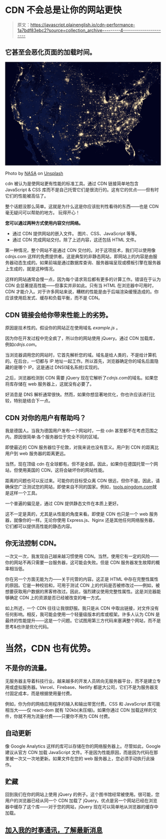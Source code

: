 # CDN 不会总是让你的网站更快

> 原文：<https://javascript.plainenglish.io/cdn-performance-1a7bdf83ebc2?source=collection_archive---------4----------------------->

## 它甚至会恶化页面的加载时间。

![](img/1834e0e8559f2ec8b7a3363af2946061.png)

Photo by [NASA](https://unsplash.com/@nasa?utm_source=medium&utm_medium=referral) on [Unsplash](https://unsplash.com?utm_source=medium&utm_medium=referral)

cdn 被认为是使网站更有性能的标准工具。通过 CDN 链接简单地包含 JavaScript & CSS 库而不是自己托管它们是很流行的。这有它的优点——但有时它们的性能被高估了。

整个话题没那么简单。这就是为什么这是你应该批判性看待的东西——也是 CDN 毫无疑问可以帮助的地方。
玩得开心！

**您可以通过两种方式使用内容交付网络。**

*   通过 CDN 提供网站的嵌入文件。
    图片、CSS、JavaScript 等等。
*   通过 CDN 完成网站交付。除了上述内容，这还包括 HTML 文件。

第一种情况，整个网站不是通过 CDN 交付的。对于这项技术，我们可以使用像 cdnjs.com 这样的免费提供者。这是典型的非静态网站，即网站上的内容是由服务器动态生成的。如果前端是通过数据库查询、服务器端呈现或模板引擎在服务器上生成的，就是这种情况。

这样的网站通常会慢一点，因为每个请求背后都有更多的计算工作。错误在于认为 CDN 会显著提高性能——但事实并非如此。只有当 HTML 在浏览器中可用时，CDN 才能介入。对于许多网站来说，糟糕的性能是由于后端渲染缓慢造成的。你应该使用启发式、缓存和负载平衡，而不是 CDN。

## CDN 链接会给你带来性能上的劣势。

原因是技术性的。假设你的网站正在使用域名 *example.js* 。

因为你在开发过程中完全疯了，所以你的网站使用 jQuery。通过 CDN 加载库，例如*cdnjs.com*。

当浏览器调用您的网站时，它首先解析您的域。域名是给人类的，不是给计算机的。在后台，一切都与 IP 地址一起工作。所以首先，浏览器确定你的域名后面隐藏的是哪个 IP。这是通过 DNS(域名系统)实现的。

之后，浏览器检测到 CDN 需要 jQuery 现在它解析了*cdnjs.com*的域名。如果您将库存储在 web 服务器上，这就没有必要了。

好消息是 DNS 解析通常很快。然而，如果你想显著地优化，你也许应该进行比较，特别是结合下一点。

## CDN 对你的用户有帮助吗？

我是德国人。当我为德国用户发布一个网站时，一些 cdn 甚至都不在考虑范围之内。原因很简单:各个服务器位于完全不同的区域。

即使最近的 CDN 服务器位于伦敦，对我来说也没有意义。用户到 CDN 的距离比用户到 web 服务器的距离更远。

当然，现在顶级 cdn 在全球都有。但不是全部。因此，如果你在德国托管一个网站，但使用美国的 CDN，这将会破坏你的网站性能。

距离的问题也可以反过来。可能你的目标受众离 CDN 很远，但你不是。因此，请确保您广泛测试您的网站，即使来自不同的国家。例如，[tools.pingdom.com](https://tools.pingdom.com/)就是这样一个工具。

一个普遍的偏见是，通过 CDN 提供静态文件在本质上更好。

这不一定是真的，尤其是从性能的角度来看。即使是 CDN 也只是一个 web 服务器，就像你的一样。无论你使用 Express.js、Nginx 还是其他任何网络服务器，它们都可以提供高性能的静态内容。

## 你无法控制 CDN。

一次又一次，我发现自己越来越习惯使用 CDN。当然，使用它有一定的风险——你的网站不再只需要一台服务器，这可能会失败。但是 CDN 服务器发生故障的概率相当低。

你在另一个方面无能为力——关于托管的内容。这正是 HTML 中存在完整性属性的原因。它是一种校验和，可用于测试 CDN 上的代码是否被修改过——例如，被想要获取用户数据的黑客修改过。因此，强烈建议使用完整性属性。这是浏览器能够确定 CDN 上的资源是否已经被改变的唯一方式。

如上所述，一个 CDN 往往让我很舒服。我只是从 CDN 中取出链接，对文件没有任何影响。相反，我可能会使用一个轻量级版本的库或框架。许多人认为 CDN 是最终的性能提升——这是一个问题。它试图用第三方代码来塞满整个网站，而不是思考&也许是优化代码。

# 当然，CDN 也有优势。

## 不是你的流量。

无服务器主导着科技行业。越来越多的开发人员转向无服务器平台，而不是建立专用或虚拟服务器。Vercel、Firebase、Netlify 都是大公司，它们不是为服务器支付固定成本，而是根据使用量付费。

例如，你为你的网络应用程序的输入和输出带宽付费。CSS 和 JavaScript 库可能相当大——仅 react-dom 就有 120kb(未压缩)。如果你通过 CDN 加载这样的文件，你就不用为流量付费——只要你不用为 CDN 付费。

## 自动更新

像 Google Analytics 这样的库可以存储在你的网络服务器上。尽管如此，Google 建议从官方 CDN 加载 JavaScript 文件。不是因为性能原因，而是因为代码在那里被一次又一次地更新。如果文件在您的 web 服务器上，您必须手动执行此操作。

## 贮藏

回到我们在你的网站上使用 jQuery 的例子。这个图书馆经常被使用。很可能，您用户的浏览器已经从同一个 CDN 加载了 jQuery。优点是另一个网站已经在浏览器中缓存了这个库——对于您的网站，jQuery 现在可以简单地从浏览器的缓存中加载。

## [加入我的时事通讯，了解最新消息](http://eepurl.com/hacY0v)